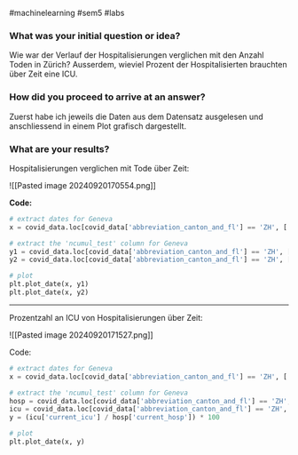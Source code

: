#machinelearning #sem5 #labs
### What was your initial question or idea?
Wie war der Verlauf der Hospitalisierungen verglichen mit den Anzahl Toden in Zürich? Ausserdem, wieviel Prozent der Hospitalisierten brauchten über Zeit eine ICU.
### How did you proceed to arrive at an answer?
Zuerst habe ich jeweils die Daten aus dem Datensatz ausgelesen und anschliessend in einem Plot grafisch dargestellt.
### What are your results?
Hospitalisierungen verglichen mit Tode über Zeit:

![[Pasted image 20240920170554.png]]

**Code:**
```python
# extract dates for Geneva
x = covid_data.loc[covid_data['abbreviation_canton_and_fl'] == 'ZH', ['date']]

# extract the 'ncumul_test' column for Geneva
y1 = covid_data.loc[covid_data['abbreviation_canton_and_fl'] == 'ZH', ['current_hosp']]
y2 = covid_data.loc[covid_data['abbreviation_canton_and_fl'] == 'ZH', ['ncumul_deceased']]

# plot
plt.plot_date(x, y1)
plt.plot_date(x, y2)
```

---

Prozentzahl an ICU von Hospitalisierungen über Zeit:

![[Pasted image 20240920171527.png]]

Code:
```python
# extract dates for Geneva
x = covid_data.loc[covid_data['abbreviation_canton_and_fl'] == 'ZH', ['date']]

# extract the 'ncumul_test' column for Geneva
hosp = covid_data.loc[covid_data['abbreviation_canton_and_fl'] == 'ZH', ['current_hosp']]
icu = covid_data.loc[covid_data['abbreviation_canton_and_fl'] == 'ZH', ['current_icu']]
y = (icu['current_icu'] / hosp['current_hosp']) * 100

# plot
plt.plot_date(x, y)
```
